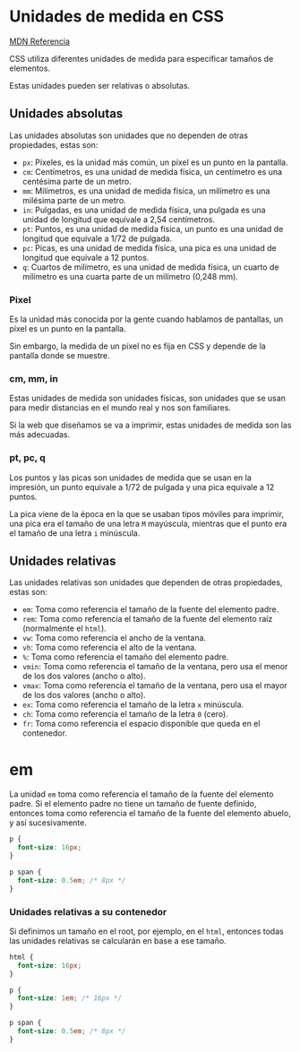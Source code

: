 # Unidades de medida en CSS

[MDN Referencia](https://developer.mozilla.org/en-US/docs/Learn/CSS/Building_blocks/Values_and_units)

CSS utiliza diferentes unidades de medida para especificar tamaños de elementos.

Estas unidades pueden ser relativas o absolutas.

## Unidades absolutas

Las unidades absolutas son unidades que no dependen de otras propiedades, estas son:

- `px`: Píxeles, es la unidad más común, un píxel es un punto en la pantalla.
- `cm`: Centímetros, es una unidad de medida física, un centímetro es una centésima parte de un metro.
- `mm`: Milímetros, es una unidad de medida física, un milímetro es una milésima parte de un metro.
- `in`: Pulgadas, es una unidad de medida física, una pulgada es una unidad de longitud que equivale a 2,54 centímetros.
- `pt`: Puntos, es una unidad de medida física, un punto es una unidad de longitud que equivale a 1/72 de pulgada.
- `pc`: Picas, es una unidad de medida física, una pica es una unidad de longitud que equivale a 12 puntos.
- `q`: Cuartos de milímetro, es una unidad de medida física, un cuarto de milímetro es una cuarta parte de un milímetro (0,248 mm).

### Pixel

Es la unidad más conocida por la gente cuando hablamos de pantallas, un píxel es un punto en la pantalla.

Sin embargo, la medida de un píxel no es fija en CSS y depende de la pantalla donde se muestre.

### cm, mm, in

Estas unidades de medida son unidades físicas, son unidades que se usan para medir distancias en el mundo real y nos son familiares.

Si la web que diseñamos se va a imprimir, estas unidades de medida son las más adecuadas.

### pt, pc, q

Los puntos y las picas son unidades de medida que se usan en la impresión, un punto equivale a 1/72 de pulgada y una pica equivale a 12 puntos.

La pica viene de la época en la que se usaban tipos móviles para imprimir, una pica era el tamaño de una letra `M` mayúscula, mientras que el punto era el tamaño de una letra `i` minúscula.

## Unidades relativas

Las unidades relativas son unidades que dependen de otras propiedades, estas son:

- `em`: Toma como referencia el tamaño de la fuente del elemento padre.
- `rem`: Toma como referencia el tamaño de la fuente del elemento raíz (normalmente el `html`).
- `vw`: Toma como referencia el ancho de la ventana.
- `vh`: Toma como referencia el alto de la ventana.
- `%`: Toma como referencia el tamaño del elemento padre.
- `vmin`: Toma como referencia el tamaño de la ventana, pero usa el menor de los dos valores (ancho o alto).
- `vmax`: Toma como referencia el tamaño de la ventana, pero usa el mayor de los dos valores (ancho o alto).
- `ex`: Toma como referencia el tamaño de la letra `x` minúscula.
- `ch`: Toma como referencia el tamaño de la letra `0` (cero).
- `fr`: Toma como referencia el espacio disponible que queda en el contenedor.

# em

La unidad `em` toma como referencia el tamaño de la fuente del elemento padre. Si el elemento padre no tiene un tamaño de fuente definido, entonces toma como referencia el tamaño de la fuente del elemento abuelo, y así sucesivamente.

```css
p {
  font-size: 16px;
}

p span {
  font-size: 0.5em; /* 8px */
}
```

### Unidades relativas a su contenedor

Si definimos un tamaño en el root, por ejemplo, en el `html`, entonces todas las unidades relativas se calcularán en base a ese tamaño.

```css
html {
  font-size: 16px;
}

p {
  font-size: 1em; /* 16px */
}

p span {
  font-size: 0.5em; /* 8px */
}
```
